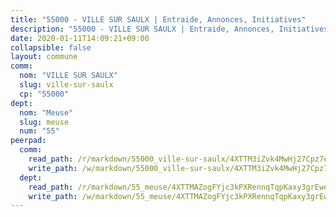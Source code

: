 ```yaml
---
title: "55000 - VILLE SUR SAULX | Entraide, Annonces, Initiatives"
description: "55000 - VILLE SUR SAULX | Entraide, Annonces, Initiatives"
date: 2020-01-11T14:09:21+09:00
collapsible: false
layout: commune
comm:
  nom: "VILLE SUR SAULX"
  slug: ville-sur-saulx
  cp: "55000"
dept:
  nom: "Meuse"
  slug: meuse
  num: "55"
peerpad:
  comm:
    read_path: /r/markdown/55000_ville-sur-saulx/4XTTM3iZvk4MwHj27Cpz7eZUSwTw58MqpMDqE8Hr6jznAKbNe
    write_path: /w/markdown/55000_ville-sur-saulx/4XTTM3iZvk4MwHj27Cpz7eZUSwTw58MqpMDqE8Hr6jznAKbNe-K3TgUnfX4MKVUHdLgHF7r5fzTHAxbtHuZ4ikKCrpmcscKdC6oLkT9KbSMeBW7qyzk21whXZHt5EE2JMpLT8bdkD1sh4oxDRmRLp546kQrL96jf3rJrU8LsbUQ1yRR1kqNppPpyvv
  dept:
    read_path: /r/markdown/55_meuse/4XTTMAZogFYjc3kPXRennqTqpKaxy3grEwemFqg29rwkrPVit
    write_path: /w/markdown/55_meuse/4XTTMAZogFYjc3kPXRennqTqpKaxy3grEwemFqg29rwkrPVit-K3TgUKFK4U3KduRmUzLc9vHoSRQG77sF2Wbs3cyWXobZcgb6TfASJcGDPror5ZZanBF6Mpjeq1Ushd16Pu9ha9F7F38qzhQqES3b79Xt7LuU1tzmWNED66pWnroExmsHxWtFur2G
---
```


